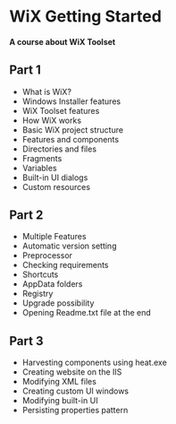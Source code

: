 # WiX Getting Started
#### A course about WiX Toolset

## Part 1
* What is WiX?
* Windows Installer features
* WiX Toolset features
* How WiX works
* Basic WiX project structure
* Features and components
* Directories and files
* Fragments
* Variables
* Built-in UI dialogs
* Custom resources

## Part 2
* Multiple Features
* Automatic version setting
* Preprocessor
* Checking requirements
* Shortcuts
* AppData folders
* Registry
* Upgrade possibility
* Opening Readme.txt file at the end

## Part 3
* Harvesting components using heat.exe
* Creating website on the IIS
* Modifying XML files
* Creating custom UI windows
* Modifying built-in UI
* Persisting properties pattern